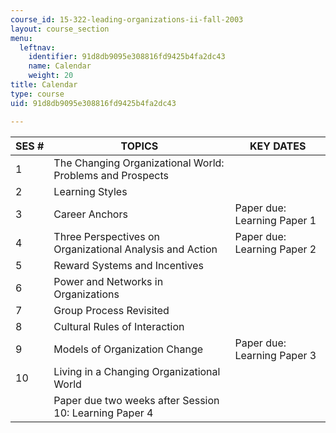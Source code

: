 ```yaml
---
course_id: 15-322-leading-organizations-ii-fall-2003
layout: course_section
menu:
  leftnav:
    identifier: 91d8db9095e308816fd9425b4fa2dc43
    name: Calendar
    weight: 20
title: Calendar
type: course
uid: 91d8db9095e308816fd9425b4fa2dc43

---
```


| SES # | TOPICS | KEY DATES |
| --- | --- | --- |
| 1 | The Changing Organizational World: Problems and Prospects | &nbsp; |
| 2 | Learning Styles | &nbsp; |
| 3 | Career Anchors | Paper due: Learning Paper 1 |
| 4 | Three Perspectives on Organizational Analysis and Action | Paper due: Learning Paper 2 |
| 5 | Reward Systems and Incentives | &nbsp; |
| 6 | Power and Networks in Organizations | &nbsp; |
| 7 | Group Process Revisited | &nbsp; |
| 8 | Cultural Rules of Interaction | &nbsp; |
| 9 | Models of Organization Change | Paper due: Learning Paper 3 |
| 10 | Living in a Changing Organizational World | &nbsp; |
| &nbsp; | Paper due two weeks after Session 10: Learning Paper 4